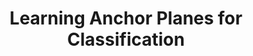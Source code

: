 ---
title: "Learning Anchor Planes for Classification"
year: 2011
pdf_url: "http://www.robots.ox.ac.uk/~tvg/publications/2011/0916.pdf"
category: "vision"
author_list: "Ziming Zhang, Lubor Ladicky, Philip H.S. Torr, Amir Saffari"
grant: "NULL"
pub_in: "NIPS"
---
